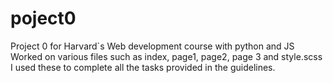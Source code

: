 # poject0
Project 0 for Harvard`s  Web development course with python and JS
Worked on various files such as index, page1, page2, page 3 and style.scss
I used these to complete all the tasks provided in the guidelines.
